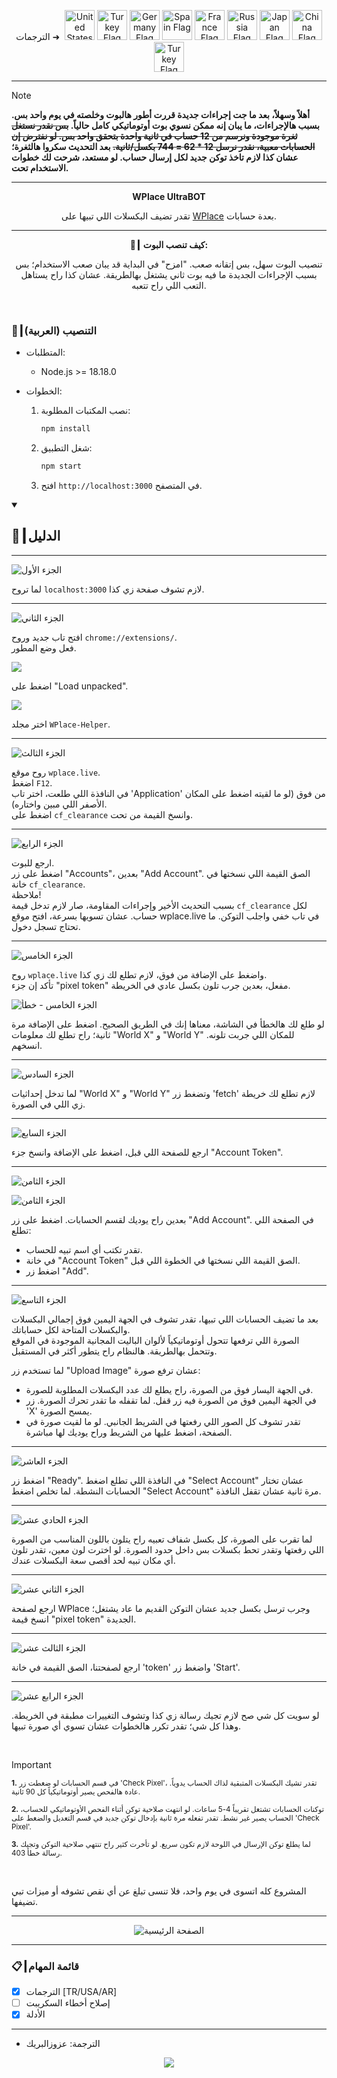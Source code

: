 <p align="center">
  الترجمات ➜&nbsp;
  <a href="../README.md"><img src="https://flagcdn.com/256x192/us.png" width="48" alt="United States Flag"></a>
   <a href="AR.md"><img src="https://flagcdn.com/256x192/sa.png" width="48" alt="Turkey Flag"></a>
  <a href="DE.md"><img src="https://flagcdn.com/256x192/de.png" width="48" alt="Germany Flag"></a>
  <a href="ES.md"><img src="https://flagcdn.com/256x192/es.png" width="48" alt="Spain Flag"></a>
  <a href="FR.md"><img src="https://flagcdn.com/256x192/fr.png" width="48" alt="France Flag"></a>
  <a href="RU.md"><img src="https://flagcdn.com/256x192/ru.png" width="48" alt="Russia Flag"></a>
  <a href="JA.md"><img src="https://flagcdn.com/256x192/jp.png" width="48" alt="Japan Flag"></a>
  <a href="CN.md"><img src="https://flagcdn.com/256x192/cn.png" width="48" alt="China Flag"></a>
  <a href="TR.md"><img src="https://flagcdn.com/256x192/tr.png" width="48" alt="Turkey Flag"></a>
</p>

---

> [!NOTE]
> **أهلاً وسهلاً، بعد ما جت إجراءات جديدة قررت أطور هالبوت وخلصته في يوم واحد بس. بسبب هالإجراءات، ما يبان إنه ممكن نسوي بوت أوتوماتيكي كامل حالياً. ~~بس نقدر نستغل ثغرة موجودة ونرسم من 12 حساب في ثانية واحدة بتحقق واحد بس. لو نفترض إن الحسابات معبية، نقدر نرسل 12 * 62 = <strong>744</strong> بكسل/ثانية.~~ بعد التحديث سكروا هالثغرة؛ عشان كذا لازم تاخذ توكن جديد لكل إرسال حساب. لو مستعد، شرحت لك خطوات الاستخدام تحت.**

---

<p align="center"><strong>WPlace UltraBOT</strong></p>

<p align="center">
  تقدر تضيف البكسلات اللي تبيها على <a href="https://wplace.live" target="_blank">WPlace</a> بعدة حسابات.
</p>

---

<p align="center"><strong>🚀┃ كيف تنصب البوت:</strong></p>

<p align="center">
  تنصيب البوت سهل، بس إتقانه صعب. "امزح" في البداية قد يبان صعب الاستخدام؛ بس بسبب الإجراءات الجديدة ما فيه بوت ثاني يشتغل بهالطريقة. عشان كذا راح يستاهل التعب اللي راح تتعبه.
</p>

<br>

### 🔧┃التنصيب (العربية)

- المتطلبات:
  - Node.js >= 18.18.0

- الخطوات:
  1. نصب المكتبات المطلوبة:
     
     ```bash
     npm install
     ```
  2. شغل التطبيق:
     
     ```bash
     npm start
     ```
  3. افتح `http://localhost:3000` في المتصفح.

<details open>
  <summary><h2>📖┃الدليل</h2></summary>

---

![الجزء الأول](https://i.imgur.com/yS9093x.png)

لما تروح `localhost:3000` لازم تشوف صفحة زي كذا.<br>

---

![الجزء الثاني](https://i.imgur.com/taF0I2T.png)

افتح تاب جديد وروح `chrome://extensions/`.<br>
فعل وضع المطور.<br>

![](https://i.imgur.com/oe42A42.png)

اضغط على "Load unpacked".<br>

![](https://i.imgur.com/jPyzOr3.png)

اختر مجلد `WPlace-Helper`.<br>

---

![الجزء الثالث](https://i.imgur.com/YVyvw3a.png)

روح موقع `wplace.live`.<br>
اضغط `F12`.<br>
في النافذة اللي طلعت، اختر تاب 'Application' من فوق (لو ما لقيته اضغط على المكان الأصفر اللي مبين واختاره).<br>
اضغط على `cf_clearance` وانسخ القيمة من تحت.<br>

---

![الجزء الرابع](https://i.imgur.com/sJvyiC6.png)

ارجع للبوت.<br>
اضغط على زر "Accounts"، بعدين "Add Account". الصق القيمة اللي نسختها في خانة `cf_clearance`.<br>
ملاحظة!<br>
بسبب التحديث الأخير وإجراءات المقاومة، صار لازم تدخل قيمة `cf_clearance` لكل حساب. عشان تسويها بسرعة، افتح موقع wplace.live في تاب خفي واجلب التوكن. ما تحتاج تسجل دخول.

---

![الجزء الخامس](https://i.imgur.com/vJkPMx8.png)

روح `wplace.live` واضغط على الإضافة من فوق، لازم تطلع لك زي كذا.<br>
تأكد إن جزء "pixel token" مفعل، بعدين جرب تلون بكسل عادي في الخريطة.<br>

![الجزء الخامس - خطأ](https://i.imgur.com/uZmJDad.png)

لو طلع لك هالخطأ في الشاشة، معناها إنك في الطريق الصحيح. اضغط على الإضافة مرة ثانية؛ راح تطلع لك معلومات "World X" و "World Y" للمكان اللي جربت تلونه. انسخهم.<br>

---

![الجزء السادس](https://i.imgur.com/LniE1E8.png)

لما تدخل إحداثيات "World X" و "World Y" وتضغط زر 'fetch' لازم تطلع لك خريطة زي اللي في الصورة.<br>

---

![الجزء السابع](https://i.imgur.com/vJkPMx8.png)

ارجع للصفحة اللي قبل، اضغط على الإضافة وانسخ جزء "Account Token".<br>

---

![الجزء الثامن](https://i.imgur.com/8sjhH1L.png)

![الجزء الثامن](https://i.imgur.com/jf6W8NV.png)

بعدين راح يوديك لقسم الحسابات. اضغط على زر "Add Account". في الصفحة اللي تطلع:
- تقدر تكتب أي اسم تبيه للحساب.
- في خانة "Account Token" الصق القيمة اللي نسختها في الخطوة اللي قبل.
- اضغط زر "Add".<br>

---

![الجزء التاسع](https://i.imgur.com/DJUEywj.png)

بعد ما تضيف الحسابات اللي تبيها، تقدر تشوف في الجهة اليمين فوق إجمالي البكسلات والبكسلات المتاحة لكل حساباتك.<br>
الصورة اللي ترفعها تتحول أوتوماتيكياً لألوان الباليت المجانية الموجودة في الموقع وتتحمل بهالطريقة. هالنظام راح يتطور أكثر في المستقبل.<br>

لما تستخدم زر "Upload Image" عشان ترفع صورة:<br>
- في الجهة اليسار فوق من الصورة، راح يطلع لك عدد البكسلات المطلوبة للصورة.<br>
- في الجهة اليمين فوق من الصورة فيه زر قفل. لما تقفله ما تقدر تحرك الصورة. زر 'X' يمسح الصورة.<br>
- تقدر تشوف كل الصور اللي رفعتها في الشريط الجانبي. لو ما لقيت صورة في الصفحة، اضغط عليها من الشريط وراح يوديك لها مباشرة.<br>

---

![الجزء العاشر](https://i.imgur.com/Dzt1p3o.png)

اضغط زر "Ready". في النافذة اللي تطلع اضغط "Select Account" عشان تختار الحسابات النشطة. لما تخلص اضغط "Select Account" مرة ثانية عشان تقفل النافذة.<br>

---

![الجزء الحادي عشر](https://i.imgur.com/QKJRVL9.png)

لما تقرب على الصورة، كل بكسل شفاف تعبيه راح يتلون باللون المناسب من الصورة اللي رفعتها وتقدر تحط بكسلات بس داخل حدود الصورة. لو اخترت لون معين، تقدر تلون أي مكان تبيه لحد أقصى سعة البكسلات عندك.<br>

---

![الجزء الثاني عشر](https://i.imgur.com/vJkPMx8.png)

ارجع لصفحة WPlace وجرب ترسل بكسل جديد عشان التوكن القديم ما عاد يشتغل؛ انسخ قيمة "pixel token" الجديدة.<br>

---

![الجزء الثالث عشر](https://i.imgur.com/wDp07pH.png)

ارجع لصفحتنا، الصق القيمة في خانة 'token' واضغط زر 'Start'.<br>

---

![الجزء الرابع عشر](https://i.imgur.com/iQTH5TR.png)

لو سويت كل شي صح لازم تجيك رسالة زي كذا وتشوف التغييرات مطبقة في الخريطة. وهذا كل شي؛ تقدر تكرر هالخطوات عشان تسوي أي صورة تبيها.<br>

</details>

<br>

> [!IMPORTANT]
> <p><sub><strong>1.</strong> في قسم الحسابات لو ضغطت زر 'Check Pixel'، تقدر تشيك البكسلات المتبقية لذاك الحساب يدوياً. عادة هالفحص يصير أوتوماتيكياً كل 90 ثانية.</sub></p>
> <p><sub><strong>2.</strong> توكنات الحسابات تشتغل تقريباً 4-5 ساعات. لو انتهت صلاحية توكن أثناء الفحص الأوتوماتيكي للحساب، الحساب يصير غير نشط. تقدر تفعله مرة ثانية بإدخال توكن جديد في قسم التعديل والضغط على 'Check Pixel'.</sub></p>
> <p><sub><strong>3.</strong> لما يطلع توكن الإرسال في اللوحة لازم تكون سريع. لو تأخرت كثير راح تنتهي صلاحية التوكن وتجيك رسالة خطأ 403.</sub></p>

<br>

المشروع كله اتسوى في يوم واحد، فلا تنسى تبلغ عن أي نقص تشوفه أو ميزات تبي تضيفها.

---

<p align="center">
  <img src="https://i.imgur.com/msR5dM9.png" alt="الصفحة الرئيسية"/>
</p>

---

### 📋┃قائمة المهام

- [x] الترجمات [TR/USA/AR]  
- [ ] إصلاح أخطاء السكريبت  
- [x] الأدلة

---
-  الترجمة: عزوزالبريك  


<p align="center">
  <a href="#"><img src="https://komarev.com/ghpvc/?username=xacter&repo=WPlace-UltraBOT&style=for-the-badge&label=Views:&color=gray"/></a>
</p>
